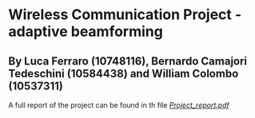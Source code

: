 # Wireless Communication Project - adaptive beamforming

## By Luca Ferraro (10748116), Bernardo Camajori Tedeschini (10584438) and William Colombo (10537311)

A full report of the project can be found in th file [*Project_report.pdf*](https://github.com/BernardoCama/WirelessCommunicationProject/blob/main/Report/Project_report.pdf)
